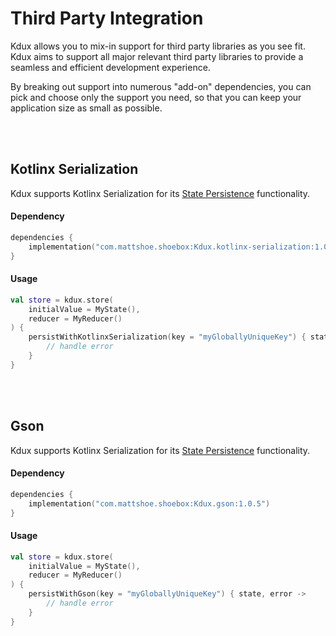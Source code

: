 # Third Party Integration

Kdux allows you to mix-in support for third party libraries as you see fit. Kdux aims to support all major relevant 
third party libraries to provide a seamless and efficient development experience.

By breaking out support into numerous "add-on" dependencies, you can pick and choose only the support you need, so that
you can keep your application size as small as possible.

<br>
<br>

## Kotlinx Serialization

Kdux supports Kotlinx Serialization for its [State Persistence](persistence_enhancer.md) functionality.  

#### Dependency
```kotlin
dependencies {
    implementation("com.mattshoe.shoebox:Kdux.kotlinx-serialization:1.0.5")
}
```
#### Usage

```kotlin
val store = kdux.store(
    initialValue = MyState(),
    reducer = MyReducer()
) {
    persistWithKotlinxSerialization(key = "myGloballyUniqueKey") { state, error ->
        // handle error
    }
}
```

<br>
<br>

## Gson

Kdux supports Kotlinx Serialization for its [State Persistence](persistence_enhancer.md) functionality.

#### Dependency
```kotlin
dependencies {
    implementation("com.mattshoe.shoebox:Kdux.gson:1.0.5")
}
```
#### Usage

```kotlin
val store = kdux.store(
    initialValue = MyState(),
    reducer = MyReducer()
) {
    persistWithGson(key = "myGloballyUniqueKey") { state, error ->
        // handle error
    }
}
```




